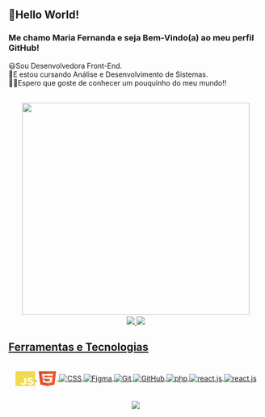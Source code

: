 ## 🖖Hello World!

### Me chamo Maria Fernanda e seja Bem-Vindo(a) ao meu perfil GitHub!

<p> 😃Sou Desenvolvedora Front-End.<br> 
👾E estou cursando Análise e Desenvolvimento de Sistemas.  <br>
 🫰🏽Espero que goste de conhecer um pouquinho  do meu mundo!!</p>
 


 
<div align="center" style="display: inline_block"><br>
<img height="420" width="450"  src ="https://user-images.githubusercontent.com/90789503/194968410-b4e03c62-1e9a-4eae-b82e-fcd61bfa3382.png"/>

</div>

<div align="center">
  <a href="https://github.com/MaferRs">
  <img height="160em" src="https://github-readme-stats.vercel.app/api?username=MaferRs&show_icons=true&theme=dracula&include_all_commits=true&count_private=true"/>
  <img height="160em" src="https://github-readme-stats.vercel.app/api/top-langs/?username=MaferRs&layout=compact&langs_count=7&theme=dracula"/>
</div>


## Ferramentas e Tecnologias
<div align="center" style="display: inline_block"><br>
<img align="center" alt="Js" height="30" width="40" src="https://raw.githubusercontent.com/devicons/devicon/master/icons/javascript/javascript-plain.svg">
<img align="center" alt="HTML" height="30" width="40" src="https://raw.githubusercontent.com/devicons/devicon/master/icons/html5/html5-original.svg">
<img align="center"  alt="CSS" height="30" width="40" src="https://cdn.jsdelivr.net/gh/devicons/devicon/icons/css3/css3-original.svg" />
<img align="center"  alt="Figma" height="30" width="40" src="https://cdn.jsdelivr.net/gh/devicons/devicon/icons/figma/figma-original.svg" />
<img align="center"  alt="Git" height="30" width="40" src="https://cdn.jsdelivr.net/gh/devicons/devicon/icons/git/git-original.svg" />  
<img align="center"  alt="GitHub" height="30" width="40"src="https://cdn.jsdelivr.net/gh/devicons/devicon/icons/github/github-original.svg" />
<img align="center"  alt="php" height="30" width="40" src="https://cdn.jsdelivr.net/gh/devicons/devicon/icons/php/php-plain.svg" />
<img  align="center"  alt="react.js" height="30" width="40" src="https://cdn.jsdelivr.net/gh/devicons/devicon/icons/slack/slack-original.svg" />
<img align="center"  alt="react.js" height="30" width="40" src="https://cdn.jsdelivr.net/gh/devicons/devicon/icons/trello/trello-plain.svg" />
          
               
</div>

  ##
 
<div align="center"> 
  <a href="https://www.linkedin.com/in/mafers" target="_blank"><img src="https://img.shields.io/badge/-LinkedIn-%230077B5?style=for-the-badge&logo=linkedin&logoColor=white" target="_blank"></a> 

 
</div>

